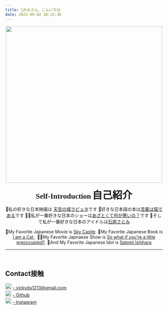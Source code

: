 ```yaml
---
title: 👋みなさん、こんにちは
date: 2023-09-02 10:15:38
---
```

<div align=center>
<img src="/picture/author.jpg" width = "500" height = "500"/>  

**<font face="cursive" font size=5>Self-Introduction</font>**
**<font face="KN6" font size=6>自己紹介</font>**


🍿私の好きな日本映画は [天空の城ラピュタ](https://www.ghibli.jp/works/)です
📕好きな日本語の本は[吾輩は猫である](https://ja.wikipedia.org/wiki/%E5%90%BE%E8%BC%A9%E3%81%AF%E7%8C%AB%E3%81%A7%E3%81%82%E3%82%8B)です
👩🎤私が一番好きな日本のショーは[あざとくて何が悪いの？](https://www.tv-asahi.co.jp/azatokute/#/)です
🎤そして私が一番好きな日本のアイドルは[石原さとみ](https://ja.wikipedia.org/wiki/%E7%9F%B3%E5%8E%9F%E3%81%95%E3%81%A8%E3%81%BF)

🍿My Favorite Japanese Movie is [Sky Castle](https://zh.wikipedia.org/wiki/%E5%A4%A9%E7%A9%BA%E4%B9%8B%E5%9F%8E).
📕My Favorite Japanese Book is [I am a Cat ](https://en.wikipedia.org/wiki/I_Am_a_Cat).
👩‍🎤My Favorite Japnaese Show is [So what if you're a little preoccupied?](https://baike.baidu.com/item/%E6%9C%89%E7%82%B9%E5%BF%83%E6%9C%BA%E5%8F%88%E5%A6%82%E4%BD%95/50863578).
🎤And My Favorite Japanese Idol is [Satomi Ishihara](https://baike.baidu.com/item/%e7%9f%b3%e5%8e%9f%e9%87%8c%e7%be%8e/10629668)
***
</div>

<br />

## Contact接触

<html>
    <head>
        <title>Contact</title>
    </head>
    <body>
        <img src="/picture/mail.png" width = "20" height = "20"/>
        <a href="mailto:vickydu1213@gmail.com">- vickydu1213@gmail.com</a>
        <br />
        <img src="/picture/github.png" width = "20" height = "20"/>
        <a href="https://github.com/Viiiikedy">- Github</a>
        <br />
        <img src="/picture/ins.png" width = "20" height = "20"/>
        <a href="https://www.instagram.com/viii.iiicky/">- Instagram</a>
    </body>
</html>
